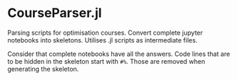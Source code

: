 # CourseParser.jl
 Parsing scripts for optimisation courses. Convert complete jupyter notebooks into skeletons. Utilises .jl scripts as intermediate files.
 
 Consider that complete notebooks have all the answers. Code lines that are to be hidden in the skeleton start with `#%`. Those are removed when generating the skeleton. 
